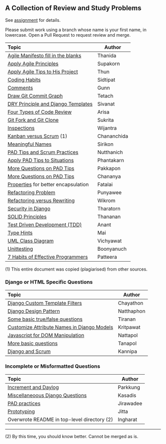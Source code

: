 ## A Collection of Review and Study Problems

See [assignment](https://cpske.github.io/ISP/assignment/problemset-assignment) for details.

Please submit work using a branch whose name is your first name, in lowercase. Open a Pull Request to request review and merge.

| Topic                                                           | Author  |
|:----------------------------------------------------------------|---------|
| [Agile Manifesto fill in the blanks](agile-manifesto/README.md) | Thanida |
| [Apply Agile Principles](agile-software-development/README.md)  | Supakorn|
| [Apply Agile Tips to His Project](agile_tips/README.md)         | Thun    |
| [Coding Habits](sidtipat/README.md)                             | Sidtipat|
| [Comments](comment/README.md)                                   | Gunn    |
| [Draw Git Commit Graph](git-command/README.md)                  | Tetach  |
| [DRY Principle and Django Templates](dry-principle/README.md)   | Sivanat |
| [Four Types of Code Review](4-types-of-code-reviews/README.md)  | Arisa   |
| [Git Fork and Git Clone](git-fork-vs-git-clone/README.md)       | Sukrita |
| [Inspections](inspection-review/README.md)                      | Wijantra|
| [Kanban versus Scrum](kanban-vs-scrum/README.md) (1)            | Chananchida|
| [Meaningful Names](clean-code-meaningful-names/README.md)       | Sirikon |
| [PAD Tips and Scrum Practices](pad-tips-and-scrum/README.md)    | Nutthanich |
| [Apply PAD Tips to Situations](agile-situation/README.md)       | Phantakarn |
| [More Questions on PAD Tips](pad-tips-pakkapon/README.md)       | Pakkapon |
| [More Questions on PAD Tips](pad-tips/README.md)                | Chananya |
| [Properties](properties/README.md) for better encapsulation     | Fatalai |
| [Refactoring Problem](refactor-problem/README.md)               | Punyawee|
| [Refactoring versus Rewriting](refactor-vs-rewrite/README.md)   | Wikrom  |
| [Security in Django](security-in-django/README.md)              | Tharatorn |
| [SOLID Principles](solid-principles/README.md)                  | Thananan|
| [Test Driven Development (TDD)](tdd-cycle/README.md)            | Anant   |
| [Type Hints](type-hints/README.md)                              | Mai     |
| [UML Class Diagram](draw-uml/README.md)                         | Vichyawat  |
| [Unittesting](check-code-with-unittest/README.md)               | Boonyanuch |
| [7 Habits of Effective Programmers](effective-programer/README.md) | Patteera |

(1) This entire document was copied (plagiarised) from other sources.

### Django or HTML Specific Questions

| Topic                                                           | Author |
|:----------------------------------------------------------------|--------|
| [Django Custom Template Filters](custom-template-filters/README.md) | Chayathon |
| [Django Design Pattern](django-design-pattern/README.md)        | Natthaphon |
| [Some basic true/false questions](basic-django/README.md)       | Tiranan |
| [Customize Attribute Names in Django Models](django-model-tip/README.md) | Kritpawat |
| [Javascript for DOM Manipulation](DOM-manipulation/README.md)   | Nattapol |
| [More basic questions](about-django/README.md)                  | Tanapol |
| [Django and Scrum](django-scrum/README.md)                      | Kannipa |

### Incomplete or Misformatted Questions 

| Topic                                                           | Author   |
|:----------------------------------------------------------------|----------|
| [Increment and Daylog](increment_and_daylog/README.md)          | Parkkung |
| [Miscellaneoous Django Questions](django-fixtures/README.md)    | Kasadis  |
| [PAD practices](PAD%20practices/README.md)                      | Jirawadee|
| [Prototyping](prototyping/README.md)                            | Jitta    |
| Overwrote README in top-level directory (2)                     | Ingharat |

---
(2) By this time, you should know better.  Cannot be merged as is.

